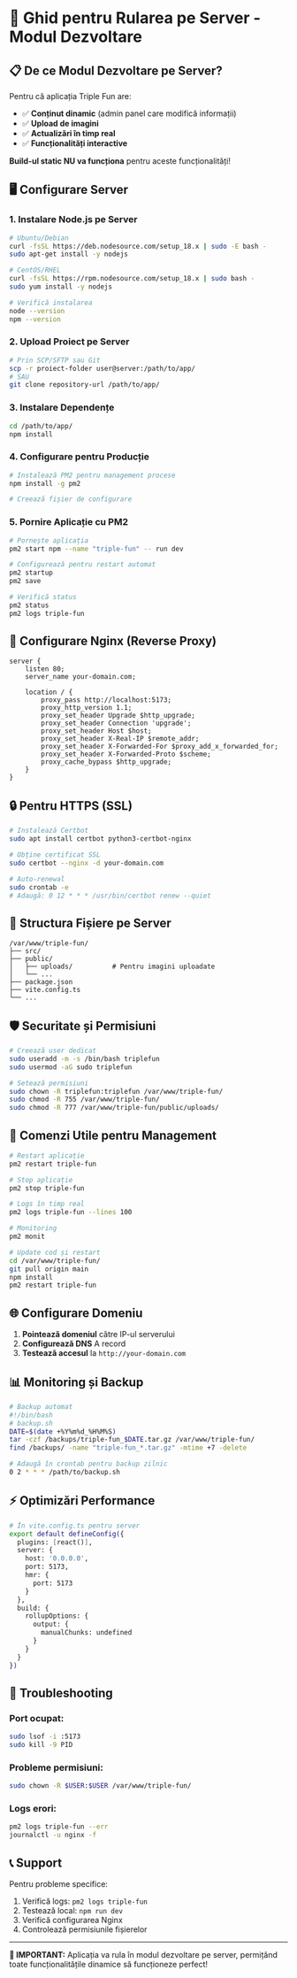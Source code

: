 # 🚀 Ghid pentru Rularea pe Server - Modul Dezvoltare

## 📋 **De ce Modul Dezvoltare pe Server?**

Pentru că aplicația Triple Fun are:
- ✅ **Conținut dinamic** (admin panel care modifică informații)
- ✅ **Upload de imagini** 
- ✅ **Actualizări în timp real**
- ✅ **Funcționalități interactive**

**Build-ul static NU va funcționa** pentru aceste funcționalități!

## 🖥️ **Configurare Server**

### 1. **Instalare Node.js pe Server**
```bash
# Ubuntu/Debian
curl -fsSL https://deb.nodesource.com/setup_18.x | sudo -E bash -
sudo apt-get install -y nodejs

# CentOS/RHEL
curl -fsSL https://rpm.nodesource.com/setup_18.x | sudo bash -
sudo yum install -y nodejs

# Verifică instalarea
node --version
npm --version
```

### 2. **Upload Proiect pe Server**
```bash
# Prin SCP/SFTP sau Git
scp -r proiect-folder user@server:/path/to/app/
# SAU
git clone repository-url /path/to/app/
```

### 3. **Instalare Dependențe**
```bash
cd /path/to/app/
npm install
```

### 4. **Configurare pentru Producție**
```bash
# Instalează PM2 pentru management procese
npm install -g pm2

# Creează fișier de configurare
```

### 5. **Pornire Aplicație cu PM2**
```bash
# Pornește aplicația
pm2 start npm --name "triple-fun" -- run dev

# Configurează pentru restart automat
pm2 startup
pm2 save

# Verifică status
pm2 status
pm2 logs triple-fun
```

## 🔧 **Configurare Nginx (Reverse Proxy)**

```nginx
server {
    listen 80;
    server_name your-domain.com;

    location / {
        proxy_pass http://localhost:5173;
        proxy_http_version 1.1;
        proxy_set_header Upgrade $http_upgrade;
        proxy_set_header Connection 'upgrade';
        proxy_set_header Host $host;
        proxy_set_header X-Real-IP $remote_addr;
        proxy_set_header X-Forwarded-For $proxy_add_x_forwarded_for;
        proxy_set_header X-Forwarded-Proto $scheme;
        proxy_cache_bypass $http_upgrade;
    }
}
```

## 🔒 **Pentru HTTPS (SSL)**

```bash
# Instalează Certbot
sudo apt install certbot python3-certbot-nginx

# Obține certificat SSL
sudo certbot --nginx -d your-domain.com

# Auto-renewal
sudo crontab -e
# Adaugă: 0 12 * * * /usr/bin/certbot renew --quiet
```

## 📁 **Structura Fișiere pe Server**

```
/var/www/triple-fun/
├── src/
├── public/
│   ├── uploads/          # Pentru imagini uploadate
│   └── ...
├── package.json
├── vite.config.ts
└── ...
```

## 🛡️ **Securitate și Permisiuni**

```bash
# Creează user dedicat
sudo useradd -m -s /bin/bash triplefun
sudo usermod -aG sudo triplefun

# Setează permisiuni
sudo chown -R triplefun:triplefun /var/www/triple-fun/
sudo chmod -R 755 /var/www/triple-fun/
sudo chmod -R 777 /var/www/triple-fun/public/uploads/
```

## 🔄 **Comenzi Utile pentru Management**

```bash
# Restart aplicație
pm2 restart triple-fun

# Stop aplicație
pm2 stop triple-fun

# Logs în timp real
pm2 logs triple-fun --lines 100

# Monitoring
pm2 monit

# Update cod și restart
cd /var/www/triple-fun/
git pull origin main
npm install
pm2 restart triple-fun
```

## 🌐 **Configurare Domeniu**

1. **Pointează domeniul** către IP-ul serverului
2. **Configurează DNS** A record
3. **Testează accesul** la `http://your-domain.com`

## 📊 **Monitoring și Backup**

```bash
# Backup automat
#!/bin/bash
# backup.sh
DATE=$(date +%Y%m%d_%H%M%S)
tar -czf /backups/triple-fun_$DATE.tar.gz /var/www/triple-fun/
find /backups/ -name "triple-fun_*.tar.gz" -mtime +7 -delete

# Adaugă în crontab pentru backup zilnic
0 2 * * * /path/to/backup.sh
```

## ⚡ **Optimizări Performance**

```bash
# În vite.config.ts pentru server
export default defineConfig({
  plugins: [react()],
  server: {
    host: '0.0.0.0',
    port: 5173,
    hmr: {
      port: 5173
    }
  },
  build: {
    rollupOptions: {
      output: {
        manualChunks: undefined
      }
    }
  }
})
```

## 🚨 **Troubleshooting**

### Port ocupat:
```bash
sudo lsof -i :5173
sudo kill -9 PID
```

### Probleme permisiuni:
```bash
sudo chown -R $USER:$USER /var/www/triple-fun/
```

### Logs erori:
```bash
pm2 logs triple-fun --err
journalctl -u nginx -f
```

## 📞 **Support**

Pentru probleme specifice:
1. Verifică logs: `pm2 logs triple-fun`
2. Testează local: `npm run dev`
3. Verifică configurarea Nginx
4. Controlează permisiunile fișierelor

---

**🎯 IMPORTANT:** Aplicația va rula în modul dezvoltare pe server, permițând toate funcționalitățile dinamice să funcționeze perfect!